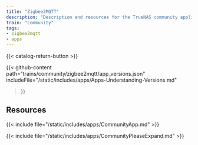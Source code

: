 ```yaml
---
title: "Zigbee2MQTT"
description: "Description and resources for the TrueNAS community application called Zigbee2MQTT."
train: "community"
tags:
- zigbee2mqtt
- apps
---
```


{{< catalog-return-button >}}

{{< github-content 
    path="trains/community/zigbee2mqtt/app_versions.json"
	includeFile="/static/includes/apps/Apps-Understanding-Versions.md"
>}}

## Resources

{{< include file="/static/includes/apps/CommunityApp.md" >}}

{{< include file="/static/includes/apps/CommunityPleaseExpand.md" >}}

<!--
<div class="docs-sections">

{{< doc-card title="<appname> Deployments" link="/resources/"
descr="How to deploy and configure the <appname> app." >}}

</div>
-->

